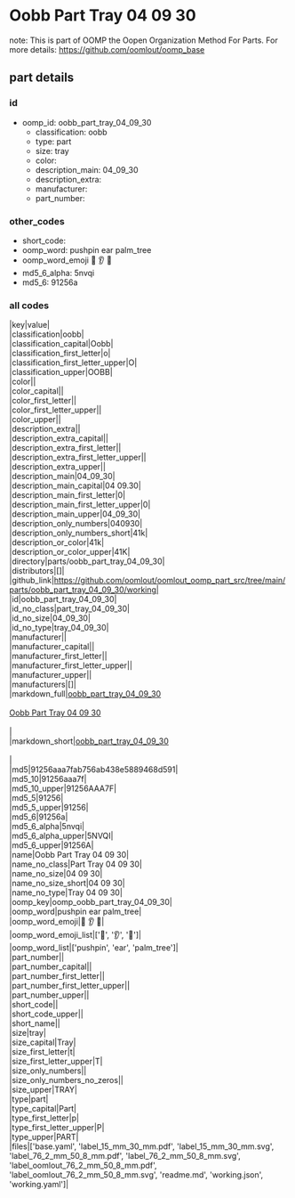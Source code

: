 # Oobb Part Tray 04 09 30  

note: This is part of OOMP the Oopen Organization Method For Parts. For more details: https://github.com/oomlout/oomp_base

##  part details





### id
* oomp_id: oobb_part_tray_04_09_30
  * classification: oobb
  * type: part
  * size: tray
  * color: 
  * description_main: 04_09_30
  * description_extra: 
  * manufacturer: 
  * part_number: 

### other_codes
* short_code: 
* oomp_word: pushpin ear palm_tree
* oomp_word_emoji :pushpin: :ear: :palm_tree:
* md5_6_alpha: 5nvqi
* md5_6: 91256a

### all codes 
|key|value|  
|classification|oobb|  
|classification_capital|Oobb|  
|classification_first_letter|o|  
|classification_first_letter_upper|O|  
|classification_upper|OOBB|  
|color||  
|color_capital||  
|color_first_letter||  
|color_first_letter_upper||  
|color_upper||  
|description_extra||  
|description_extra_capital||  
|description_extra_first_letter||  
|description_extra_first_letter_upper||  
|description_extra_upper||  
|description_main|04_09_30|  
|description_main_capital|04 09.30|  
|description_main_first_letter|0|  
|description_main_first_letter_upper|0|  
|description_main_upper|04_09_30|  
|description_only_numbers|040930|  
|description_only_numbers_short|41k|  
|description_or_color|41k|  
|description_or_color_upper|41K|  
|directory|parts/oobb_part_tray_04_09_30|  
|distributors|[]|  
|github_link|https://github.com/oomlout/oomlout_oomp_part_src/tree/main/parts/oobb_part_tray_04_09_30/working|  
|id|oobb_part_tray_04_09_30|  
|id_no_class|part_tray_04_09_30|  
|id_no_size|04_09_30|  
|id_no_type|tray_04_09_30|  
|manufacturer||  
|manufacturer_capital||  
|manufacturer_first_letter||  
|manufacturer_first_letter_upper||  
|manufacturer_upper||  
|manufacturers|[]|  
|markdown_full|[oobb_part_tray_04_09_30](https://github.com/oomlout/oomlout_oomp_part_src/tree/main/parts/oobb_part_tray_04_09_30/working)<br>[](https://github.com/oomlout/oomlout_oomp_part_src/tree/main/parts/oobb_part_tray_04_09_30/working)<br>[Oobb Part Tray 04 09 30](https://github.com/oomlout/oomlout_oomp_part_src/tree/main/parts/oobb_part_tray_04_09_30/working)<br><br>|  
|markdown_short|[oobb_part_tray_04_09_30](https://github.com/oomlout/oomlout_oomp_part_src/tree/main/parts/oobb_part_tray_04_09_30/working)<br><br>|  
|md5|91256aaa7fab756ab438e5889468d591|  
|md5_10|91256aaa7f|  
|md5_10_upper|91256AAA7F|  
|md5_5|91256|  
|md5_5_upper|91256|  
|md5_6|91256a|  
|md5_6_alpha|5nvqi|  
|md5_6_alpha_upper|5NVQI|  
|md5_6_upper|91256A|  
|name|Oobb Part Tray 04 09 30|  
|name_no_class|Part Tray 04 09 30|  
|name_no_size|04 09 30|  
|name_no_size_short|04 09 30|  
|name_no_type|Tray 04 09 30|  
|oomp_key|oomp_oobb_part_tray_04_09_30|  
|oomp_word|pushpin ear palm_tree|  
|oomp_word_emoji|:pushpin: :ear: :palm_tree:|  
|oomp_word_emoji_list|[':pushpin:', ':ear:', ':palm_tree:']|  
|oomp_word_list|['pushpin', 'ear', 'palm_tree']|  
|part_number||  
|part_number_capital||  
|part_number_first_letter||  
|part_number_first_letter_upper||  
|part_number_upper||  
|short_code||  
|short_code_upper||  
|short_name||  
|size|tray|  
|size_capital|Tray|  
|size_first_letter|t|  
|size_first_letter_upper|T|  
|size_only_numbers||  
|size_only_numbers_no_zeros||  
|size_upper|TRAY|  
|type|part|  
|type_capital|Part|  
|type_first_letter|p|  
|type_first_letter_upper|P|  
|type_upper|PART|  
|files|['base.yaml', 'label_15_mm_30_mm.pdf', 'label_15_mm_30_mm.svg', 'label_76_2_mm_50_8_mm.pdf', 'label_76_2_mm_50_8_mm.svg', 'label_oomlout_76_2_mm_50_8_mm.pdf', 'label_oomlout_76_2_mm_50_8_mm.svg', 'readme.md', 'working.json', 'working.yaml']|  
